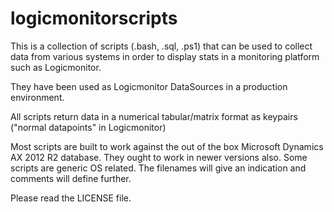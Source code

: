 # logicmonitorscripts

This is a collection of scripts (.bash, .sql, .ps1) that can be used to collect data from various systems in order to display stats in a monitoring platform such as Logicmonitor. 

They have been used as Logicmonitor DataSources in a production environment.

All scripts return data in a numerical tabular/matrix format as keypairs ("normal datapoints" in Logicmonitor)

Most scripts are built to work against the out of the box Microsoft Dynamics AX 2012 R2 database. They ought to work in newer versions also. Some scripts are generic OS related. The filenames will give an indication and comments will define further.

Please read the LICENSE file.
